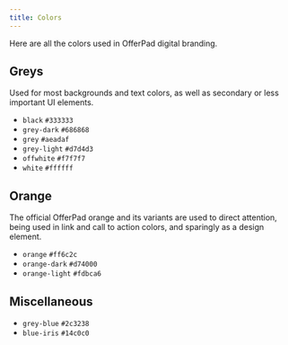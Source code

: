 ```yaml
---
title: Colors
---
```


Here are all the colors used in OfferPad digital branding.

## Greys

Used for most backgrounds and text colors, as well as secondary or less important UI elements.

<ul class="swatches">
    <li class="swatches__item swatches--black">
        <span class="swatches__swatch"></span>
        <code class="swatches__label">black</code>
        <code class="swatches__hex">#333333</code>
    </li>
    <li class="swatches__item swatches--grey-dark">
        <span class="swatches__swatch"></span>
        <code class="swatches__label">grey-dark</code>
        <code class="swatches__hex">#686868</code>
    </li>
    <li class="swatches__item swatches--grey">
        <span class="swatches__swatch"></span>
        <code class="swatches__label">grey</code>
        <code class="swatches__hex">#aeadaf</code>
    </li>
    <li class="swatches__item swatches--grey-light">
        <span class="swatches__swatch"></span>
        <code class="swatches__label">grey-light</code>
        <code class="swatches__hex">#d7d4d3</code>
    </li>
    <li class="swatches__item swatches--offwhite">
        <span class="swatches__swatch"></span>
        <code class="swatches__label">offwhite</code>
        <code class="swatches__hex">#f7f7f7</code>
    </li>
    <li class="swatches__item swatches--white">
        <span class="swatches__swatch"></span>
        <code class="swatches__label">white</code>
        <code class="swatches__hex">#ffffff</code>
    </li>
</ul>

## Orange

The official OfferPad orange and its variants are used to direct attention, being used in link and call to action colors, and sparingly as a design element.

<ul class="swatches">
    <li class="swatches__item swatches--orange">
        <span class="swatches__swatch"></span>
        <code class="swatches__label">orange</code>
        <code class="swatches__hex">#ff6c2c</code>
    </li>
    <li class="swatches__item swatches--orange-dark">
        <span class="swatches__swatch"></span>
        <code class="swatches__label">orange-dark</code>
        <code class="swatches__hex">#d74000</code>
    </li>
    <li class="swatches__item swatches--orange-light">
        <span class="swatches__swatch"></span>
        <code class="swatches__label">orange-light</code>
        <code class="swatches__hex">#fdbca6</code>
    </li>
</ul>

## Miscellaneous

<ul class="swatches">
    <li class="swatches__item swatches--grey-blue">
        <span class="swatches__swatch"></span>
        <code class="swatches__label">grey-blue</code>
        <code class="swatches__hex">#2c3238</code>
    </li>
    <li class="swatches__item swatches--blue-iris">
        <span class="swatches__swatch"></span>
        <code class="swatches__label">blue-iris</code>
        <code class="swatches__hex">#14c0c0</code>
    </li>
</ul>

